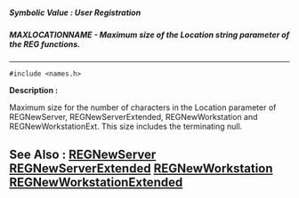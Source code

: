 ##### Symbolic Value : User Registration
##### MAXLOCATIONNAME - Maximum size of the Location string parameter of the REG functions.
---
```
#include <names.h>
```
**Description :**

Maximum size for the number of characters in the Location parameter of 
REGNewServer, REGNewServerExtended, REGNewWorkstation and 
REGNewWorkstationExt.  This size includes the terminating null.

**See Also :**
[REGNewServer](/reference/Func/REGNewServer)
[REGNewServerExtended](/reference/Func/REGNewServerExtended)
[REGNewWorkstation](/reference/Func/REGNewWorkstation)
[REGNewWorkstationExtended](/reference/Func/REGNewWorkstationExtended)
---
